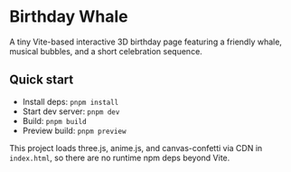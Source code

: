 # Birthday Whale

A tiny Vite-based interactive 3D birthday page featuring a friendly whale, musical bubbles, and a short celebration sequence.

## Quick start

- Install deps: `pnpm install`
- Start dev server: `pnpm dev`
- Build: `pnpm build`
- Preview build: `pnpm preview`

This project loads three.js, anime.js, and canvas-confetti via CDN in `index.html`, so there are no runtime npm deps beyond Vite.
